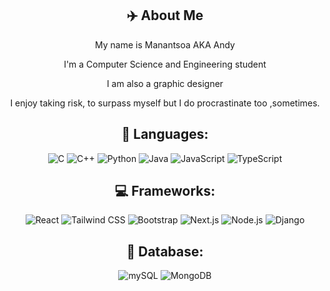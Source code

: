 
<div align="center">
    <h2>✈️ About Me</h2>
    <p>My name is Manantsoa AKA Andy</p>
    <p>I'm a Computer Science and Engineering student</p>
    <p>I am also a graphic designer</p>
    <p>I enjoy taking risk, to surpass myself but I do procrastinate too ,sometimes.</p>

</div>

<div align="center">
    <h2>📗 Languages: </h2>
    <img src="https://img.shields.io/badge/C-00599C?style=for-the-badge&logo=c&logoColor=white" alt="C" />
    <img src="https://img.shields.io/badge/C++-00599C?style=for-the-badge&logo=c%2B%2B&logoColor=white" alt="C++" />
    <img src="https://img.shields.io/badge/Python-007396?style=for-the-badge&logo=python&logoColor=yellow" alt="Python" />
    <img src="https://img.shields.io/badge/Java-FF0000?style=for-the-badge&logo=Java&logoColor=Red" alt="Java" />
    <img src="https://img.shields.io/badge/JavaScript-F7DF1E?style=for-the-badge&logo=javascript&logoColor=black" alt="JavaScript" />
    <img src="https://img.shields.io/badge/TypeScript-00599C?style=for-the-badge&logo=typescript&logoColor=black" alt="TypeScript" />
    
<h2>💻 Frameworks: </h2>
    <img src="https://img.shields.io/badge/React-61DAFB?style=for-the-badge&logo=react&logoColor=white" alt="React" />
    <img src="https://img.shields.io/badge/Tailwind%20CSS-38B2AC?style=for-the-badge&logo=tailwind-css&logoColor=white" alt="Tailwind CSS" />
    <img src="https://img.shields.io/badge/Bootstrap-7952B3?style=for-the-badge&logo=bootstrap&logoColor=white" alt="Bootstrap" />
    <img src="https://img.shields.io/badge/Next.js-000000?style=for-the-badge&logo=next.js&logoColor=white" alt="Next.js" />
    <img src="https://img.shields.io/badge/Node.js-339933?style=for-the-badge&logo=node.js&logoColor=white" alt="Node.js" />
    <img src="https://img.shields.io/badge/Django-0A4B3A?style=for-the-badge&logo=Django&logoColor=white" alt="Django" />
</div>

<div align="center">
    <h2>🧩 Database: </h2>
    <img src="https://img.shields.io/badge/mySQL-FFA500?style=for-the-badge&logo=Mysql&logoColor=white" alt="mySQL" />
    <img src="https://img.shields.io/badge/MongoDB-47A248?style=for-the-badge&logo=mongodb&logoColor=white" alt="MongoDB" />
</div>
